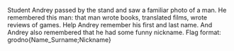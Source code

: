 Student Andrey passed by the stand and saw a familiar photo of a man. He remembered this man: that man wrote books, translated films, wrote reviews of games. Help Andrey remember his first and last name. And Andrey also remembered that he had some funny nickname.
Flag format: grodno{Name_Surname;Nickname}

